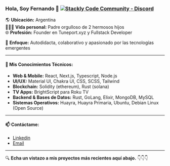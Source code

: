 ### Hola, Soy Fernando 👋 [![Stackly Code Community - Discord](https://img.shields.io/badge/Stackly_Code_Community-Discord-162C5B)](https://discord.stacklycode.com) 

🌎 **Ubicación:** Argentina  
👨‍👧‍👦 **Vida personal:** Padre orgulloso de 2 hermosos hijos  
🌐 **Profesión:** Founder en Tuneport.xyz y Fullstack Developer 

🚀 **Enfoque:** Autodidacta, colaborativo y apasionado por las tecnologías emergentes

---

#### 🧰 Mis Conocimientos Técnicos:

- **Web & Mobile:** React, Next.js, Typescript, Node.js
- **UI/UX:** Material UI, Chakra UI, CSS, SCSS, Tailwind
- **Blockchain:** Solidity (ethereum), Rust (solana)
- **TV Apps:** BrightScript para Roku TV
- **Backend & Bases de Datos:** Rust, GoLang, Elixir, MongoDB, MySQL
- **Sistemas Operativos:** Huayra, Huayra Primaria, Ubuntu, Debian Linux (Open Source)

---

#### 📫 Contáctame:

- [Linkedin](https://www.linkedin.com/in/fernandogabriellopez/)
- [Email](fer.ragnar19@gmail.com)

---

🔍 **Echa un vistazo a mis proyectos más recientes aquí abajo.** 👇👇👇

